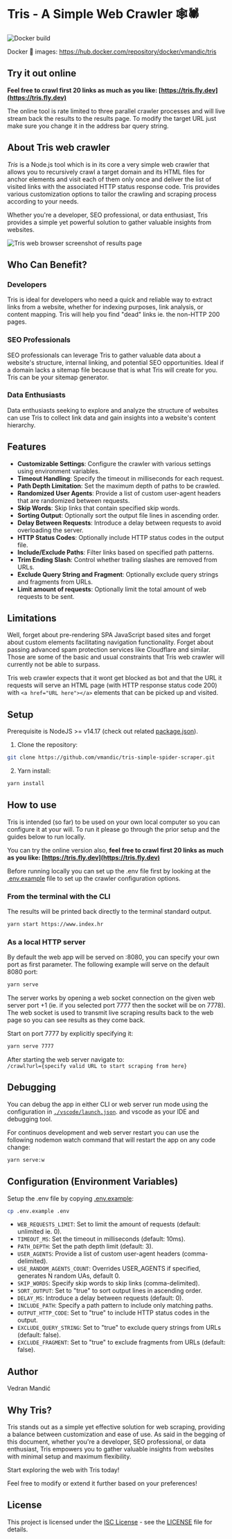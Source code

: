 # Tris - A Simple Web Crawler 🕸🕷

![Docker build](https://github.com/vmandic/tris-simple-spider-scraper/actions/workflows/docker-image.yml/badge.svg)

Docker 🐋 images: https://hub.docker.com/repository/docker/vmandic/tris

## Try it out online

**Feel free to crawl first 20 links as much as you like: [https://tris.fly.dev](https://tris.fly.dev)**

The online tool is rate limited to three parallel crawler processes and will live stream back the results to the results page. To modify the target URL just make sure you change it in the address bar query string.

## About Tris web crawler

_Tris_ is a Node.js tool which is in its core a very simple web crawler that allows you to recursively crawl a target domain and its HTML files for anchor elements and visit each of them only once and deliver the list of visited links with the associated HTTP status response code. Tris provides various customization options to tailor the crawling and scraping process according to your needs.

Whether you're a developer, SEO professional, or data enthusiast, Tris provides a simple yet powerful solution to gather valuable insights from websites.

<img src="./assets/tris-screenshot.jpg" alt="Tris web browser screenshot of results page" />

## Who Can Benefit?

### Developers

Tris is ideal for developers who need a quick and reliable way to extract links from a website, whether for indexing purposes, link analysis, or content mapping. Tris will help you find "dead" links ie. the non-HTTP 200 pages.

### SEO Professionals

SEO professionals can leverage Tris to gather valuable data about a website's structure, internal linking, and potential SEO opportunities. Ideal if a domain lacks a sitemap file because that is what Tris will create for you. Tris can be your sitemap generator.

### Data Enthusiasts

Data enthusiasts seeking to explore and analyze the structure of websites can use Tris to collect link data and gain insights into a website's content hierarchy.

## Features

- **Customizable Settings**: Configure the crawler with various settings using environment variables.
- **Timeout Handling**: Specify the timeout in milliseconds for each request.
- **Path Depth Limitation**: Set the maximum depth of paths to be crawled.
- **Randomized User Agents**: Provide a list of custom user-agent headers that are randomized between requests.
- **Skip Words**: Skip links that contain specified skip words.
- **Sorting Output**: Optionally sort the output file lines in ascending order.
- **Delay Between Requests**: Introduce a delay between requests to avoid overloading the server.
- **HTTP Status Codes**: Optionally include HTTP status codes in the output file.
- **Include/Exclude Paths**: Filter links based on specified path patterns.
- **Trim Ending Slash**: Control whether trailing slashes are removed from URLs.
- **Exclude Query String and Fragment**: Optionally exclude query strings and fragments from URLs.
- **Limit amount of requests**: Optionally limit the total amount of web requests to be sent.

## Limitations

Well, forget about pre-rendering SPA JavaScript based sites and forget about custom elements facilitating navigation functionality. Forget about passing advanced spam protection services like Cloudflare and similar. Those are some of the basic and usual constraints that Tris web crawler will currently not be able to surpass.

Tris web crawler expects that it wont get blocked as bot and that the URL it requests will serve an HTML page (with HTTP response status code 200) with `<a href="URL here"></a>` elements that can be picked up and visited.

## Setup

Prerequisite is NodeJS >= v14.17 (check out related [package.json](./package.json)).

1. Clone the repository:

```bash
git clone https://github.com/vmandic/tris-simple-spider-scraper.git
```

2. Yarn install:

```bash
yarn install
```

## How to use

Tris is intended (so far) to be used on your own local computer so you can configure it at your will. To run it please go through the prior setup and the guides below to run locally.

You can try the online version also,
**feel free to crawl first 20 links as much as you like: [https://tris.fly.dev](https://tris.fly.dev)**

Before running locally you can set up the .env file first by looking at the [.env.example](./.env.example) file to set up the crawler configuration options.

### From the terminal with the CLI

The results will be printed back directly to the terminal standard output.

```bash
yarn start https://www.index.hr
```

### As a local HTTP server

By default the web app will be served on :8080, you can specify your own port as first parameter.
The following example will serve on the default 8080 port:

```bash
yarn serve
```

The server works by opening a web socket connection on the given web server port +1 (ie. if you selected port 7777 then the socket will be on 7778). The web socket is used to transmit live scraping results back to the web page so you can see results as they come back.

Start on port 7777 by explicitly specifying it:

```bash
yarn serve 7777
```

After starting the web server navigate to:<br>`/crawl?url={specify valid URL to start scraping from here}`

## Debugging

You can debug the app in either CLI or web server run mode using the configuration in [`./vscode/launch.json`](./.vscode/launch.json). and vscode as your IDE and debugging tool.

For continuos development and web server restart you can use the following nodemon watch command that will restart the app on any code change:

```bash
yarn serve:w
```

## Configuration (Environment Variables)

Setup the .env file by copying [.env.example](./.env.example):

```bash
cp .env.example .env
```

- `WEB_REQUESTS_LIMIT`: Set to limit the amount of requests (default: unlimited ie. 0).
- `TIMEOUT_MS`: Set the timeout in milliseconds (default: 10ms).
- `PATH_DEPTH`: Set the path depth limit (default: 3).
- `USER_AGENTS`: Provide a list of custom user-agent headers (comma-delimited).
- `USE_RANDOM_AGENTS_COUNT`: Overrides USER_AGENTS if specified, generates N random UAs, default 0.
- `SKIP_WORDS`: Specify skip words to skip links (comma-delimited).
- `SORT_OUTPUT`: Set to "true" to sort output lines in ascending order.
- `DELAY_MS`: Introduce a delay between requests (default: 0).
- `INCLUDE_PATH`: Specify a path pattern to include only matching paths.
- `OUTPUT_HTTP_CODE`: Set to "true" to include HTTP status codes in the output.
- `EXCLUDE_QUERY_STRING`: Set to "true" to exclude query strings from URLs (default: false).
- `EXCLUDE_FRAGMENT`: Set to "true" to exclude fragments from URLs (default: false).

## Author

Vedran Mandić

## Why Tris?

Tris stands out as a simple yet effective solution for web scraping, providing a balance between customization and ease of use. As said in the begging of this document, whether you're a developer, SEO professional, or data enthusiast, Tris empowers you to gather valuable insights from websites with minimal setup and maximum flexibility.

Start exploring the web with Tris today!

Feel free to modify or extend it further based on your preferences!

## License

This project is licensed under the [ISC License](LICENSE) - see the [LICENSE](LICENSE) file for details.
